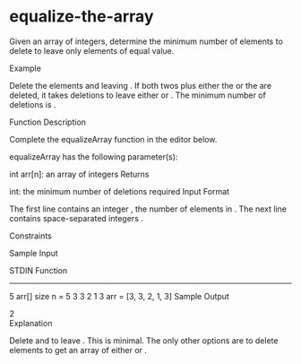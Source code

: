 # equalize-the-array

Given an array of integers, determine the minimum number of elements to delete to leave only elements of equal value.

Example


Delete the  elements  and  leaving . If both twos plus either the  or the  are deleted, it takes  deletions to leave either  or . The minimum number of deletions is .

Function Description

Complete the equalizeArray function in the editor below.

equalizeArray has the following parameter(s):

int arr[n]: an array of integers
Returns

int: the minimum number of deletions required
Input Format

The first line contains an integer , the number of elements in .
The next line contains  space-separated integers .

Constraints

Sample Input

STDIN       Function
-----       --------
5           arr[] size n = 5
3 3 2 1 3   arr = [3, 3, 2, 1, 3]
Sample Output

2   
Explanation

Delete  and  to leave . This is minimal. The only other options are to delete  elements to get an array of either  or .
